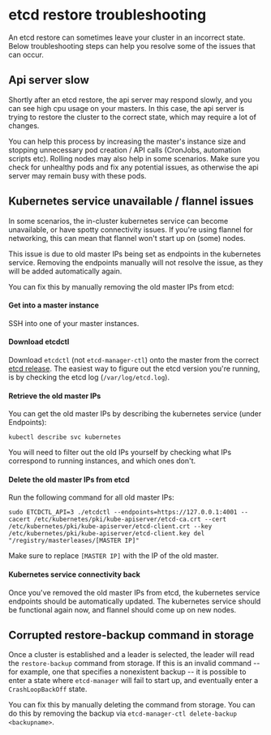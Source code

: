 # etcd restore troubleshooting

An etcd restore can sometimes leave your cluster in an incorrect state.
Below troubleshooting steps can help you resolve some of the issues that can occur.

## Api server slow

Shortly after an etcd restore, the api server may respond slowly, and you can see high cpu usage on your masters.
In this case, the api server is trying to restore the cluster to the correct state, which may require a lot of changes.

You can help this process by increasing the master's instance size and stopping unnecessary pod creation / API calls (CronJobs, automation scripts etc).
Rolling nodes may also help in some scenarios. Make sure you check for unhealthy pods and fix any potential issues,
as otherwise the api server may remain busy with these pods.

## Kubernetes service unavailable / flannel issues

In some scenarios, the in-cluster kubernetes service can become unavailable, or have spotty connectivity issues.
If you're using flannel for networking, this can mean that flannel won't start up on (some) nodes.

This issue is due to old master IPs being set as endpoints in the kubernetes service.
Removing the endpoints manually will not resolve the issue, as they will be added automatically again.

You can fix this by manually removing the old master IPs from etcd:

#### Get into a master instance

SSH into one of your master instances.

#### Download etcdctl
Download `etcdctl` (not `etcd-manager-ctl`) onto the master from the correct [etcd release](https://github.com/etcd-io/etcd/releases).
The easiest way to figure out the etcd version you're running, is by checking the etcd log (`/var/log/etcd.log`).

#### Retrieve the old master IPs

You can get the old master IPs by describing the kubernetes service (under Endpoints):

`kubectl describe svc kubernetes`

You will need to filter out the old IPs yourself by checking what IPs correspond to running instances, and which ones don't.

#### Delete the old master IPs from etcd

Run the following command for all old master IPs:

`sudo ETCDCTL_API=3 ./etcdctl --endpoints=https://127.0.0.1:4001 --cacert /etc/kubernetes/pki/kube-apiserver/etcd-ca.crt --cert /etc/kubernetes/pki/kube-apiserver/etcd-client.crt --key /etc/kubernetes/pki/kube-apiserver/etcd-client.key del "/registry/masterleases/[MASTER IP]"`

Make sure to replace `[MASTER IP]` with the IP of the old master.

#### Kubernetes service connectivity back

Once you've removed the old master IPs from etcd, the kubernetes service endpoints should be automatically updated.
The kubernetes service should be functional again now, and flannel should come up on new nodes.

## Corrupted restore-backup command in storage

Once a cluster is established and a leader is selected, the leader will read the
`restore-backup` command from storage. If this is an invalid command -- for
example, one that specifies a nonexistent backup -- it is possible to enter a
state where `etcd-manager` will fail to start up, and eventually enter a
`CrashLoopBackOff` state.

You can fix this by manually deleting the command from storage. You can do this
by removing the backup via `etcd-manager-ctl delete-backup <backupname>`.
